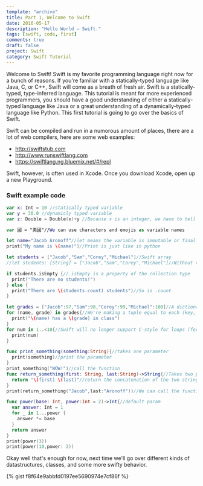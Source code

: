 ```yaml
---
template: "archive"
title: Part 1, Welcome to Swift
date: 2016-05-17
description: "Hello World – Swift."
tags: [swift, code, first]
comments: true
draft: false
project: Swift
category: Swift Tutorial
---
```


Welcome to Swift! Swift is my favorite programming language right now for a bunch of reasons. If you're familiar with a statically-typed language like Java, C, or C++, Swift will come as a breath of fresh air. Swift is a statically-typed, type-inferred language. This tutorial is meant for more experienced programmers, you should have a good understanding of either a statically-typed language like Java or a great understanding of a dynamically-typed language like Python. This first tutorial is going to go over the basics of Swift. 


Swift can be compiled and run in a numorous amount of places, there are a lot of web compilers, here are some web examples:

* http://swiftstub.com
* http://www.runswiftlang.com
* https://swiftlang.ng.bluemix.net/#/repl

Swift, however, is often used in Xcode. Once you download Xcode, open up a new Playground. 

### Swift example code

~~~ swift
var x: Int = 10 //statically typed variable
var y = 30.0 //dynamicly typed variable
var z: Double = Double(x)+y //Because x is an integer, we have to tell swift to add these numbers as doubles

var 國 = "美國"//We can use characters and emojis as variable names

let name="Jacob Aronoff"//let means the variable is immutable or final
print("My name is \(name)")//Print is just like in python

let students = ["Jacob","Sam","Corey","Michael"]//Swift array
//let students: [String] = ["Jacob","Sam","Corey","Michael"]//Without type inference

if students.isEmpty {//.isEmpty is a property of the collection type
  print("There are no students!")  
} else {
  print("There are \(students.count) students")//So is .count
}

let grades = ["Jacob":97,"Sam":98,"Corey":99,"Michael":100]//A dictionary of type [String:Int]
for (name, grade) in grades{//We're making a tuple equal to each (key, value) pair in the dictionary
  print("\(name) has a \(grade) in class")
}
for num in 1..<10{//Swift will no longer support C-style for loops (for(int i=0; i<10;i++)) in Swift 3
  print(num)
}

func print_something(something:String){//takes one parameter
  print(something)//print the parameter
}
print_something("WOW!")//call the function
func return_something(first: String, last:String)->String{//Takes two parameters, one named first, the other named last
  return "\(first) \(last)"//return the concatenation of the two strings
}
print(return_something("Jacob",last:"Aronoff"))//We can call the function with the named parameters

func power(base: Int, power:Int = 2)->Int{//default param
  var answer: Int = 1
  for _ in 1...power {
    answer *= base
  }
  return answer
}
print(power(3))
print(power(10,power: 3))
~~~

Okay well that's enough for now, next time we'll go over different kinds of datastructures, classes, and some more swifty behavior.

{% gist f8f64e9abbfd0197ee5690974e7cf86f %}